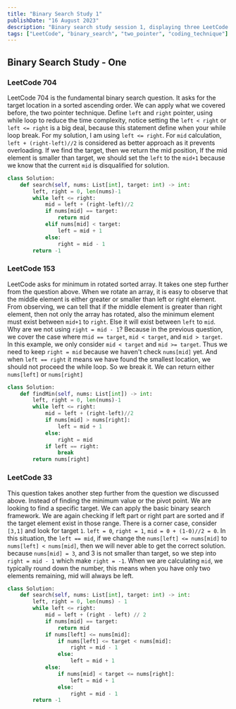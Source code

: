 ```yaml
---
title: "Binary Search Study 1"
publishDate: "16 August 2023"
description: "Binary search study session 1, displaying three LeetCode solution with my thoughts, from the easy to difficult step by step"
tags: ["LeetCode", "binary_search", "two_pointer", "coding_technique"]
---
```


## Binary Search Study - One

### LeetCode 704

LeetCode 704 is the fundamental binary search question. It asks for the target location in a sorted ascending order. We can apply what we covered before, the two pointer technique. Define `left` and `right` pointer, using while loop to reduce the time complexity, notice setting the `left < right` or `left <= right` is a big deal, because this statement define when your while loop break. For my solution, I am using `left <= right`.
For `mid` calculation, `left + (right-left)//2` is considered as better approach as it prevents overloading. If we find the target, then we return the mid position, If the mid element is smaller than target, we should set the `left` to the `mid+1` because we know that the current `mid` is disqualified for solution.

```python
class Solution:
    def search(self, nums: List[int], target: int) -> int:
        left, right = 0, len(nums)-1
        while left <= right:
            mid = left + (right-left)//2
            if nums[mid] == target:
                return mid
            elif nums[mid] < target:
                left = mid + 1
            else:
                right = mid - 1
        return -1
```

### LeetCode 153

LeetCode asks for minimum in rotated sorted array. It takes one step further from the question above. When we rotate an array, it is easy to observe that the middle element is either greater or smaller than left or right element. From observing, we can tell that if the middle element is greater than right element, then not only the array has rotated, also the minimum element must exist between `mid+1` to `right`. Else it will exist between `left` to `mid`.
Why are we not using `right = mid - 1`?
Because in the previous question, we cover the case where m`id == target`, `mid < target`, and `mid > target`. In this example, we only consider `mid < target` and `mid >= target`. Thus we need to keep `right = mid` because we haven't check `nums[mid]` yet.
And when `left == right` it means we have found the smallest location, we should not proceed the while loop. So we break it.
We can return either `nums[left]` or `nums[right]`

```python
class Solution:
    def findMin(self, nums: List[int]) -> int:
        left, right = 0, len(nums)-1
        while left <= right:
            mid = left + (right-left)//2
            if nums[mid] > nums[right]:
                left = mid + 1
            else:
                right = mid
            if left == right:
                break
        return nums[right]
```

### LeetCode 33

This question takes another step further from the question we discussed above. Instead of finding the minimum value or the pivot point. We are looking to find a specific target. We can apply the basic binary search framework.
We are again checking if left part or right part are sorted and if the target element exist in those range.
There is a corner case, consider `[3,1]` and look for target `1`. `left = 0`, `right = 1`, `mid = 0 + (1-0)//2 = 0`. In this situation, the `left == mid`, if we change the `nums[left] <= nums[mid]` to `nums[left] < nums[mid]`, then we will never able to get the correct solution. because `nums[mid] = 3`, and 3 is not smaller than target, so we step into `right = mid - 1` which make `right = -1`.
When we are calculating `mid`, we typically round down the number, this means when you have only two elements remaining, mid will always be left.

```python
class Solution:
    def search(self, nums: List[int], target: int) -> int:
        left, right = 0, len(nums) - 1
        while left <= right:
            mid = left + (right - left) // 2
            if nums[mid] == target:
                return mid
            if nums[left] <= nums[mid]:
                if nums[left] <= target < nums[mid]:
                    right = mid - 1
                else:
                    left = mid + 1
            else:
                if nums[mid] < target <= nums[right]:
                    left = mid + 1
                else:
                    right = mid - 1
        return -1

```
